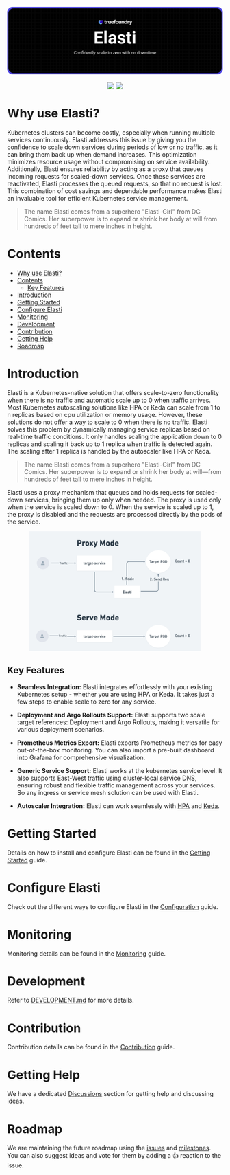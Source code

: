 <p align="center">
<img src="./docs/logo/banner.png" alt="elasti icon">
</p>

<p align="center">
 <a>
    <img src="https://img.shields.io/badge/license-MIT-blue" align="center">
 </a>
 <a>
    <img src="https://github.com/truefoundry/elasti/actions/workflows/lint-and-test.yaml/badge.svg" align="center">
 </a>
</p>

# Why use Elasti?

Kubernetes clusters can become costly, especially when running multiple services continuously. Elasti addresses this issue by giving you the confidence to scale down services during periods of low or no traffic, as it can bring them back up when demand increases. This optimization minimizes resource usage without compromising on service availability. Additionally, Elasti ensures reliability by acting as a proxy that queues incoming requests for scaled-down services. Once these services are reactivated, Elasti processes the queued requests, so that no request is lost. This combination of cost savings and dependable performance makes Elasti an invaluable tool for efficient Kubernetes service management.

> The name Elasti comes from a superhero "Elasti-Girl" from DC Comics. Her superpower is to expand or shrink her body at will from hundreds of feet tall to mere inches in height.

# Contents

- [Why use Elasti?](#why-use-elasti)
- [Contents](#contents)
  - [Key Features](#key-features)
- [Introduction](#introduction)
- [Getting Started](#getting-started)
- [Configure Elasti](#configure-elasti)
- [Monitoring](#monitoring)
- [Development](#development)
- [Contribution](#contribution)
- [Getting Help](#getting-help)
- [Roadmap](#roadmap)

# Introduction

Elasti is a Kubernetes-native solution that offers scale-to-zero functionality when there is no traffic and automatic scale up to 0 when traffic arrives. Most Kubernetes autoscaling solutions like HPA or Keda can scale from 1 to n replicas based on cpu utilization or memory usage. However, these solutions do not offer a way to scale to 0 when there is no traffic. Elasti solves this problem by dynamically managing service replicas based on real-time traffic conditions. It only handles scaling the application down to 0 replicas and scaling it back up to 1 replica when traffic is detected again. The scaling after 1 replica is handled by the autoscaler like HPA or Keda.

> The name Elasti comes from a superhero "Elasti-Girl" from DC Comics. Her superpower is to expand or shrink her body at will—from hundreds of feet tall to mere inches in height.

Elasti uses a proxy mechanism that queues and holds requests for scaled-down services, bringing them up only when needed. The proxy is used only when the service is scaled down to 0. When the service is scaled up to 1, the proxy is disabled and the requests are processed directly by the pods of the service.

<div align="center">
<img src="./docs/assets/modes.png" width="400px">
</div>

## Key Features

- **Seamless Integration:** Elasti integrates effortlessly with your existing Kubernetes setup - whether you are using HPA or Keda. It takes just a few steps to enable scale to zero for any service.

- **Deployment and Argo Rollouts Support:** Elasti supports two scale target references: Deployment and Argo Rollouts, making it versatile for various deployment scenarios.

- **Prometheus Metrics Export:** Elasti exports Prometheus metrics for easy out-of-the-box monitoring. You can also import a pre-built dashboard into Grafana for comprehensive visualization.

- **Generic Service Support:** Elasti works at the kubernetes service level. It also supports East-West traffic using cluster-local service DNS, ensuring robust and flexible traffic management across your services. So any ingress or service mesh solution can be used with Elasti.

- **Autoscaler Integration:** Elasti can work seamlessly with [HPA](./docs/integrations.md#hpa) and [Keda](./docs/integrations.md#keda).

# Getting Started

Details on how to install and configure Elasti can be found in the [Getting Started](./docs/getting-started.md) guide.

# Configure Elasti

Check out the different ways to configure Elasti in the [Configuration](./docs/configure-elastiservice.md) guide.

# Monitoring

Monitoring details can be found in the [Monitoring](./docs/monitoring.md) guide.

# Development

Refer to [DEVELOPMENT.md](./DEVELOPMENT.md) for more details.

# Contribution

Contribution details can be found in the [Contribution](./CONTRIBUTING.md) guide.

# Getting Help

We have a dedicated [Discussions](https://github.com/truefoundry/elasti/discussions) section for getting help and discussing ideas.

# Roadmap

We are maintaining the future roadmap using the [issues](https://github.com/truefoundry/elasti/issues) and [milestones](https://github.com/truefoundry/elasti/milestones). You can also suggest ideas and vote for them by adding a 👍 reaction to the issue.
